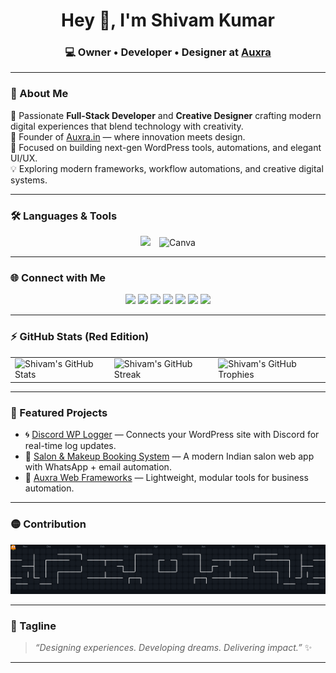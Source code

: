 <!-- 💫 Profile README for Shivam Kumar -->
<h1 align="center">Hey 👋, I'm Shivam Kumar</h1>
<h3 align="center">💻 Owner • Developer • Designer at <a href="https://auxra.in" target="_blank">Auxra</a></h3>

---

### 🧠 About Me

🚀 Passionate **Full-Stack Developer** and **Creative Designer** crafting modern digital experiences that blend technology with creativity.  
💼 Founder of [Auxra.in](https://auxra.in) — where innovation meets design.  
🎯 Focused on building next-gen WordPress tools, automations, and elegant UI/UX.  
💡 Exploring modern frameworks, workflow automations, and creative digital systems.

---

### 🛠️ Languages & Tools

<p align="center">
  <img src="https://skillicons.dev/icons?i=js,ts,react,html,css,python,cpp,figma,ae,pr,wordpress,azure" />
  <img src="https://cdn.jsdelivr.net/gh/devicons/devicon/icons/canva/canva-original.svg" width="48" height="48" style="margin-left:10px;" alt="Canva" />
</p>


---

### 🌐 Connect with Me

<p align="center">
  <a href="#"><img src="https://img.shields.io/badge/Instagram-%23E4405F.svg?style=for-the-badge&logo=Instagram&logoColor=white" /></a>
  <a href="#"><img src="https://img.shields.io/badge/Discord-%235865F2.svg?style=for-the-badge&logo=discord&logoColor=white" /></a>
  <a href="mailto:youremail@gmail.com"><img src="https://img.shields.io/badge/Gmail-D14836?style=for-the-badge&logo=gmail&logoColor=white" /></a>
  <a href="#"><img src="https://img.shields.io/badge/LinkedIn-0077B5?style=for-the-badge&logo=linkedin&logoColor=white" /></a>
  <a href="#"><img src="https://img.shields.io/badge/PayPal-00457C?style=for-the-badge&logo=paypal&logoColor=white" /></a>
  <a href="#"><img src="https://img.shields.io/badge/Telegram-2CA5E0?style=for-the-badge&logo=telegram&logoColor=white" /></a>
  <a href="#"><img src="https://img.shields.io/badge/Facebook-1877F2?style=for-the-badge&logo=facebook&logoColor=white" /></a>
</p>

---
### ⚡ GitHub Stats (Red Edition)

<table>
  <tr>
    <td>
      <img
        height="170"
        src="https://github-readme-stats.vercel.app/api?username=shivvx&show_icons=true&hide_border=true&border_radius=20&bg_color=0d1117&title_color=ff4d4d&text_color=ffffff&icon_color=ff4d4d"
        alt="Shivam's GitHub Stats"
      />
    </td>
    <td>
      <img
        height="170"
        src="https://streak-stats.demolab.com?user=shivvx&hide_border=true&border_radius=20&background=0D1117&ring=FF4D4D&fire=FF4D4D&currStreakLabel=FF4D4D&sideNums=FFFFFF&currStreakNum=FFFFFF&dates=7F848E&sideLabels=7F848E"
        alt="Shivam's GitHub Streak"
      />
    </td>
    <td>
      <img
        height="170"
        src="https://github-profile-trophy.vercel.app/?username=shivvx&theme=radical&no-frame=true&no-bg=true&margin-w=8&row=1&column=6"
        alt="Shivam's GitHub Trophies"
      />
    </td>
  </tr>
</table>

---

### 🧩 Featured Projects

- 🌀 [Discord WP Logger](https://github.com/shivvx/discord-wp-logger) — Connects your WordPress site with Discord for real-time log updates.  
- 💄 [Salon & Makeup Booking System](#) — A modern Indian salon web app with WhatsApp + email automation.  
- 🧱 [Auxra Web Frameworks](#) — Lightweight, modular tools for business automation.

---

### 🟡 Contribution

<p align="center">
  <img src="https://raw.githubusercontent.com/shivvx/shivvx/main/pacman.svg" alt="Pacman animation" />
</p>

---

### 💬 Tagline

> *“Designing experiences. Developing dreams. Delivering impact.”* ✨  

---


